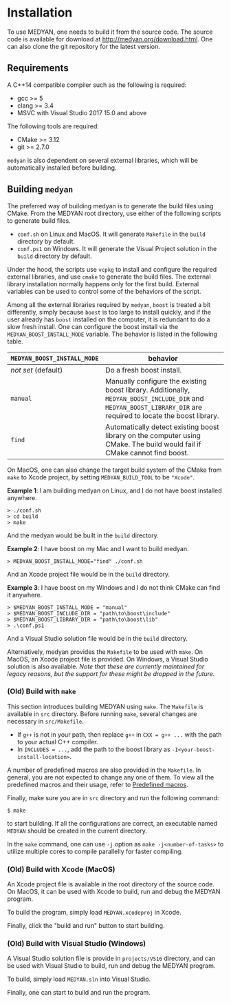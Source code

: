 # Installation

To use MEDYAN, one needs to build it from the source code. The source code is available for download at <http://medyan.org/download.html>. One can also clone the git repository for the latest version.

## Requirements

A C++14 compatible compiler such as the following is required:

- gcc >= 5
- clang >= 3.4
- MSVC with Visual Studio 2017 15.0 and above

The following tools are required:

- CMake >= 3.12
- git >= 2.7.0

`medyan` is also dependent on several external libraries, which will be automatically installed before building.

## Building `medyan`

The preferred way of building medyan is to generate the build files using CMake. From the MEDYAN root directory, use either of the following scripts to generate build files.

- `conf.sh` on Linux and MacOS. It will generate `Makefile` in the `build` directory by default.
- `conf.ps1` on Windows. It will generate the Visual Project solution in the `build` directory by default.

Under the hood, the scripts use `vcpkg` to install and configure the required external libraries, and use `cmake` to generate the build files. The external library installation normally happens only for the first build. External variables can be used to control some of the behaviors of the script.

Among all the external libraries required by `medyan`, `boost` is treated a bit differently, simply because `boost` is too large to install quickly, and if the user already has `boost` installed on the computer, it is redundant to do a slow fresh install. One can configure the boost install via the `MEDYAN_BOOST_INSTALL_MODE` variable. The behavior is listed in the following table.

| `MEDYAN_BOOST_INSTALL_MODE` | behavior|
|-----------------------------|---------|
| *not set* (default) | Do a fresh boost install. |
| `manual`            | Manually configure the existing boost library. Additionally, `MEDYAN_BOOST_INCLUDE_DIR` and `MEDYAN_BOOST_LIBRARY_DIR` are required to locate the boost library. |
| `find`              | Automatically detect existing boost library on the computer using CMake. The build would fail if CMake cannot find boost. |

On MacOS, one can also change the target build system of the CMake from `make` to Xcode project, by setting `MEDYAN_BUILD_TOOL` to be `"Xcode"`.

**Example 1**: I am building medyan on Linux, and I do not have boost installed anywhere.

```console
> ./conf.sh
> cd build
> make
```

And the medyan would be built in the `build` directory.

**Example 2**: I have boost on my Mac and I want to build medyan.

```console
> MEDYAN_BOOST_INSTALL_MODE="find" ./conf.sh
```

And an Xcode project file would be in the `build` directory.

**Example 3**: I have boost on my Windows and I do not think CMake can find it anywhere.

```console
> $MEDYAN_BOOST_INSTALL_MODE = "manual"
> $MEDYAN_BOOST_INCLUDE_DIR = "path\to\boost\include"
> $MEDYAN_BOOST_LIBRARY_DIR = "path\to\boost\lib"
> .\conf.ps1
```

And a Visual Studio solution file would be in the `build` directory.

Alternatively, medyan provides the `Makefile` to be used with `make`. On MacOS, an Xcode project file is provided. On Windows, a Visual Studio solution is also available. *Note that these are currently maintained for legacy reasons, but the support for these might be dropped in the future.*

### (Old) Build with `make`

This section introduces building MEDYAN using `make`. The `Makefile` is available in `src` directory. Before running `make`, several changes are necessary in `src/Makefile`.

- If `g++` is not in your path, then replace `g++` in `CXX = g++ ...` with the path to your actual C++ compiler.
- In `INCLUDES = ...`, add the path to the boost library as `-I<your-boost-install-location>`.

A number of predefined macros are also provided in the `Makefile`. In general, you are not expected to change any one of them. To view all the predefined macros and their usage, refer to [Predefined macros](../manual/predefined-macro.md).

Finally, make sure you are in `src` directory and run the following command:
```console
$ make
```
to start building. If all the configurations are correct, an executable named `MEDYAN` should be created in the current directory.

In the `make` command, one can use `-j` option as `make -j<number-of-tasks>` to utilize multiple cores to compile parallelly for faster compiling.

### (Old) Build with Xcode (MacOS)

An Xcode project file is available in the root directory of the source code. On MacOS, it can be used with Xcode to build, run and debug the MEDYAN program.

To build the program, simply load `MEDYAN.xcodeproj` in Xcode.

Finally, click the "build and run" button to start building.

### (Old) Build with Visual Studio (Windows)

A Visual Studio solution file is provide in `projects/VS16` directory, and can be used with Visual Studio to build, run and debug the MEDYAN program.

To build, simply load `MEDYAN.sln` into Visual Studio.

Finally, one can start to build and run the program.

